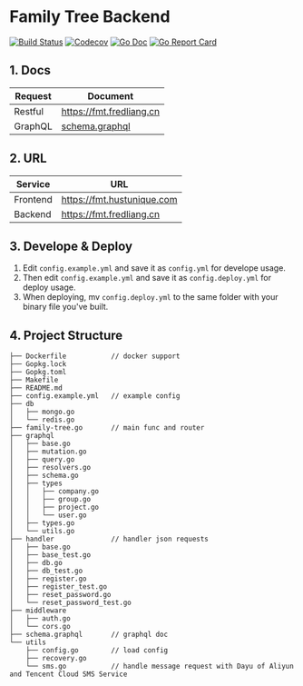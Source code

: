 # Family Tree Backend

[![Build Status](https://img.shields.io/travis/fredliang44/family-tree/master.svg?style=flat-square)](https://travis-ci.org/fredliang44/family-tree)
[![Codecov](https://img.shields.io/codecov/c/github/fredliang44/family-tree.svg?style=flat-square)](https://codecov.io/gh/fredliang44/family-tree)
[![Go Doc](https://img.shields.io/badge/godoc-reference-blue.svg?style=flat-square)](https://godoc.org/github.com/fredliang44/family-tree)
[![Go Report Card](https://goreportcard.com/badge/github.com/fredliang44/family-tree?style=flat-square)](https://goreportcard.com/report/github.com/fredliang44/family-tree)
## 1. Docs

Request|Document
---|---
Restful| <https://fmt.fredliang.cn>
GraphQL| [schema.graphql](schema.graphql)

## 2. URL

Service|URL
---|---
Frontend | <https://fmt.hustunique.com>
Backend | <https://fmt.fredliang.cn>

## 3. Develope & Deploy

1. Edit `config.example.yml` and save it as `config.yml` for develope usage.
2. Then edit `config.example.yml` and save it as `config.deploy.yml` for deploy usage.
3. When deploying, mv `config.deploy.yml` to the same folder with your binary file you've built.

## 4. Project Structure
```shell
├── Dockerfile           // docker support
├── Gopkg.lock
├── Gopkg.toml
├── Makefile
├── README.md
├── config.example.yml   // example config
├── db
│   ├── mongo.go
│   └── redis.go
├── family-tree.go       // main func and router
├── graphql
│   ├── base.go
│   ├── mutation.go
│   ├── query.go
│   ├── resolvers.go
│   ├── schema.go
│   ├── types
│   │   ├── company.go
│   │   ├── group.go
│   │   ├── project.go
│   │   └── user.go
│   ├── types.go
│   └── utils.go
├── handler              // handler json requests
│   ├── base.go
│   ├── base_test.go
│   ├── db.go
│   ├── db_test.go
│   ├── register.go
│   ├── register_test.go
│   ├── reset_password.go
│   └── reset_password_test.go
├── middleware
│   ├── auth.go
│   └── cors.go
├── schema.graphql       // graphql doc
└── utils
    ├── config.go        // load config
    ├── recovery.go
    └── sms.go           // handle message request with Dayu of Aliyun and Tencent Cloud SMS Service
```
